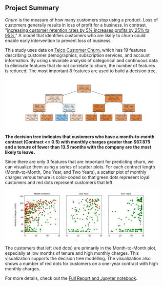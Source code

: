 ## Project Summary

*Churn* is the measure of how many customers stop using a product. Loss of customers generally results in loss of profit for a business. In contrast, "[increasing customer retention rates by 5% increases profits by 25% to 95%.](https://hbr.org/2014/10/the-value-of-keeping-the-right-customers)" A model that identifies customers who are likely to churn could enable early intervention to prevent loss of business. 

This study uses data on [Telco Customer Churn](https://www.kaggle.com/blastchar/telco-customer-churn), which has 19 features describing customer demographics, subscription services, and account information. By using univariate analysis of categorical and continuous data to eliminate features that do not correlate to churn, the number of features is reduced. The most important 8 features are used to build a decision tree. 

![Static png image for display](tree3.PNG)

**The decision tree indicates that customers who have a month-to-month contract (Contract <= 0.5) with monthly charges greater than $67.875 and a tenure of fewer than 13.5 months with the company are the most likely to leave.**

Since there are only 3 features that are important for predicting churn, we can visualize them using a series of scatter plots. For each contract length (Month-to-Month, One Year, and Two Years), a scatter plot of monthly charges versus tenure is color-coded so that green dots represent loyal customers and red dots represent customers that left. 

![Static png image for display](2Dscatter.PNG)

The customers that left (red dots) are primarily in the Month-to-Month plot, especially at low months of tenure and high monthly charges. This visualization supports the decision tree modelling. The visualization also shows a number of red dots for customers on a one-year contract with high monthly charges. 



For more details, check out the [Full Report and Jupyter notebook](https://github.com/MarielleSP/Churn-DecisionTree/blob/main/Churn-DecisionTree.ipynb).
